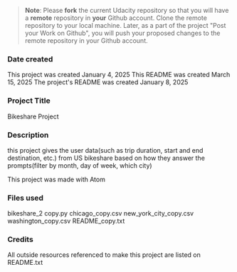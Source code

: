 >**Note**: Please **fork** the current Udacity repository so that you will have a **remote** repository in **your** Github account. Clone the remote repository to your local machine. Later, as a part of the project "Post your Work on Github", you will push your proposed changes to the remote repository in your Github account.

### Date created
This project was created January 4, 2025
This README was created March 15, 2025
The project's README was created January 8, 2025

### Project Title
Bikeshare Project

### Description
this project gives the user data(such as trip duration, start and end destination, etc.) from US bikeshare based on
how they answer the prompts(filter by month, day of week, which city)

This project was made with Atom

### Files used
bikeshare_2 copy.py
chicago_copy.csv
new_york_city_copy.csv
washington_copy.csv
README_copy.txt

### Credits
All outside resources referenced to make this project are listed on README.txt

